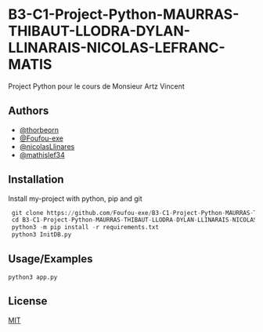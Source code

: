 
# B3-C1-Project-Python-MAURRAS-THIBAUT-LLODRA-DYLAN-LLINARAIS-NICOLAS-LEFRANC-MATIS

Project Python pour le cours de Monsieur Artz Vincent


## Authors

- [@thorbeorn](https://github.com/thorbeorn)
- [@Foufou-exe](https://github.com/Foufou-exe)
- [@nicolasLlinares](https://github.com/nicolasLlinares)
- [@mathislef34](https://github.com/mathislef34)


## Installation

Install my-project with python, pip and git

```python
 git clone https://github.com/Foufou-exe/B3-C1-Project-Python-MAURRAS-THIBAUT-LLODRA-DYLAN-LLINARAIS-NICOLAS-LEFRANC-MATIS.git
 cd B3-C1-Project-Python-MAURRAS-THIBAUT-LLODRA-DYLAN-LLINARAIS-NICOLAS-LEFRANC-MATIS
 python3 -m pip install -r requirements.txt
 python3 InitDB.py
```
    
## Usage/Examples

```python3
python3 app.py
```


## License

[MIT](https://choosealicense.com/licenses/mit/)
